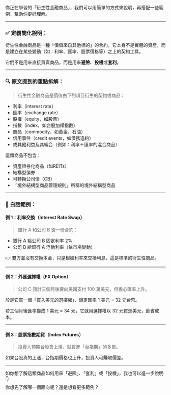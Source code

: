 你正在學習的「衍生性金融商品」，我們可以用簡單的方式來說明，再搭配一些範例，幫助你更好理解。

---

### ✅ 定義簡化說明：

衍生性金融商品是一種「價值來自其他標的」的合約，它本身不是實體的資產，而是建立在某些變動（如：利率、匯率、股票價格等）之上的契約工具。

它們不是用來直接買賣商品，而是用來**避險**、**投機**或**套利**。

---

### 🔍 原文提到的重點拆解：

> 衍生性金融商品是價值由下列項目衍生的契約或商品：

- 利率（interest rate）  
- 匯率（exchange rate）  
- 股權（equity，如股票）  
- 指數（index，如台股加權指數）  
- 商品（commodity，如黃金、石油）  
- 信用事件（credit events，如債務違約）  
- 或其他利益及其組合（例如：利率＋匯率的混合商品）

這類商品不包含：
- 資產證券化商品（如REITs）
- 結構型債券
- 可轉換公司債（CB）
- 「境外結構型商品管理規則」所稱的境外結構型商品

---

### 🧠 白話範例：

#### 例 1：利率交換（Interest Rate Swap）
> 銀行 A 和公司 B 簽一份合約：
- 銀行 A 給公司 B 固定利率 2%
- 公司 B 給銀行 A 浮動利率（依市場變動）

👉 雙方並沒有交換本金，只是根據利率來交換利息，這是標準的衍生性商品。

---

#### 例 2：外匯選擇權（FX Option）
> 公司 C 預計三個月後要向美國支付 100 萬美元，但擔心匯率上升。

於是它買一個「買入美元的選擇權」，鎖定匯率 1 美元 = 32 元台幣。

若三個月後匯率變成 1 美元 = 34 元，它就用選擇權以 32 元買進美元，節省成本。

---

#### 例 3：股票指數期貨（Index Futures）
> 投資人預期台股會上漲，就買進「台指期」的多單。

如果台股真的上漲，台指期價格也上升，投資人可賺取價差。

---

如你想了解這類商品如何用來「避險」、「套利」或「投機」，我也可以進一步說明 👇  
你想先了解哪一個面向呢？還是想看更多範例？